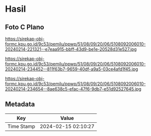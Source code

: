 # Hasil

## Foto C Plano

https://sirekap-obj-formc.kpu.go.id/9c53/pemilu/ppwp/51/08/09/20/06/5108092006010-20240214-221321--e7eaa915-bbff-43d9-be1e-20528d31e527.jpg

https://sirekap-obj-formc.kpu.go.id/9c53/pemilu/ppwp/51/08/09/20/06/5108092006010-20240214-234452--811f63b7-9659-40df-a9a5-03ce4afd1f45.jpg

https://sirekap-obj-formc.kpu.go.id/9c53/pemilu/ppwp/51/08/09/20/06/5108092006010-20240214-234654--8ae638c5-efac-47f6-9db7-e51d92527645.jpg


## Metadata

| Key        | Value               |
| ---------- | ------------------- |
| Time Stamp | 2024-02-15 02:10:27 |



